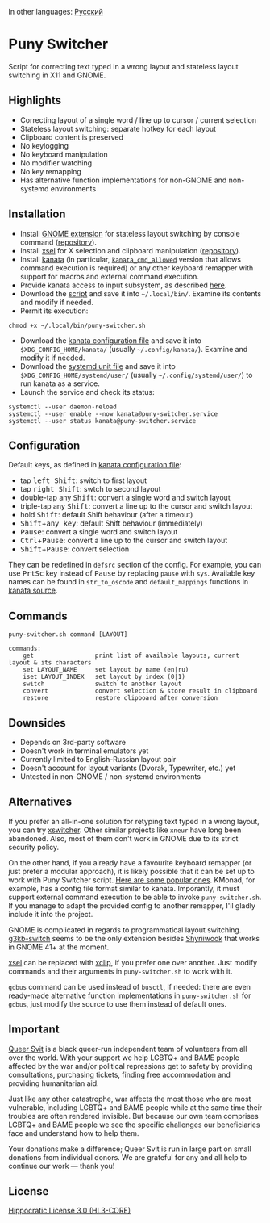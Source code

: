 In other languages: [Русский](README.ru.md)

# Puny Switcher #

Script for correcting text typed in a wrong layout and stateless layout switching in X11 and GNOME.

## Highlights ##

- Correcting layout of a single word / line up to cursor / current selection
- Stateless layout switching: separate hotkey for each layout
- Clipboard content is preserved
- No keylogging
- No keyboard manipulation
- No modifier watching
- No key remapping
- Has alternative function implementations for non-GNOME and non-systemd environments

## Installation ##

- Install [GNOME extension](https://extensions.gnome.org/extension/6691/shyriiwook) for stateless layout switching by console command ([repository](https://github.com/madhead/shyriiwook)).
- Install [xsel](http://www.kfish.org/software/xsel/) for X selection and clipboard manipulation ([repository](https://github.com/kfish/xsel)).
- Install [kanata](https://github.com/jtroo/kanata/) (in particular, [`kanata_cmd_allowed`](https://github.com/jtroo/kanata/releases/latest) version that allows command execution is required) or any other keyboard remapper with support for macros and external command execution.
- Provide kanata access to input subsystem, as described [here](https://github.com/jtroo/kanata/blob/main/docs/setup-linux.md).
- Download the [script](./puny-switcher.sh) and save it into `~/.local/bin/`. Examine its contents and modify if needed.
- Permit its execution:
```
chmod +x ~/.local/bin/puny-switcher.sh
```
- Download the [kanata configuration file](./kanata/puny-switcher.kbd) and save it into `$XDG_CONFIG_HOME/kanata/` (usually `~/.config/kanata/`). Examine and modify it if needed.
- Download the [systemd unit file](./kanata/kanata@.service) and save it into `$XDG_CONFIG_HOME/systemd/user/` (usually `~/.config/systemd/user/`) to run kanata as a service.
- Launch the service and check its status:
```
systemctl --user daemon-reload
systemctl --user enable --now kanata@puny-switcher.service
systemctl --user status kanata@puny-switcher.service
```

## Configuration ##

Default keys, as defined in [kanata configuration file](./kanata/puny-switcher.kbd):
- tap <kbd>left Shift</kbd>: switch to first layout
- tap <kbd>right Shift</kbd>: swtch to second layout
- double-tap any <kbd>Shift</kbd>: convert a single word and switch layout
- triple-tap any <kbd>Shift</kbd>: convert a line up to the cursor and switch layout
- hold <kbd>Shift</kbd>: default Shift behaviour (after a timeout)
- <kbd>Shift</kbd>+<kbd>any key</kbd>: default Shift behaviour (immediately)
- <kbd>Pause</kbd>: convert a single word and switch layout
- <kbd>Сtrl</kbd>+<kbd>Pause</kbd>: convert a line up to the cursor and switch layout
- <kbd>Shift</kbd>+<kbd>Pause</kbd>: convert selection

They can be redefined in `defsrc` section of the config. For example, you can use <kbd>PrtSc</kbd> key instead of <kbd>Pause</kbd> by replacing `pause` with `sys`. Available key names can be found in `str_to_oscode` and `default_mappings` functions in [kanata source](https://github.com/jtroo/kanata/blob/main/parser/src/keys/mod.rs).

## Commands ##

```
puny-switcher.sh command [LAYOUT]

commands:
	get					print list of available layouts, current layout & its characters
	set LAYOUT_NAME		set layout by name (en|ru)
	iset LAYOUT_INDEX	set layout by index (0|1)
	switch				switch to another layout
	convert				convert selection & store result in clipboard
	restore				restore clipboard after conversion
```

## Downsides ##

- Depends on 3rd-party software
- Doesn't work in terminal emulators yet
- Currently limited to English-Russian layout pair
- Doesn't account for layout variants (Dvorak, Typewriter, etc.) yet
- Untested in non-GNOME / non-systemd environments

## Alternatives ##

If you prefer an all-in-one solution for retyping text typed in a wrong layout, you can try [xswitcher](https://github.com/ds-voix/xswitcher). Other similar projects like `xneur` have long been abandoned. Also, most of them don't work in GNOME due to its strict security policy.

On the other hand, if you already have a favourite keyboard remapper (or just prefer a modular approach), it is likely possible that it can be set up to work with Puny Switcher script. [Here are some popular ones](https://github.com/jtroo/kanata#similar-projects). KMonad, for example, has a config file format similar to kanata. Imporantly, it must support external command execution to be able to invoke `puny-switcher.sh`. If you manage to adapt the provided config to another remapper, I'll gladly include it into the project.

GNOME is complicated in regards to programmatical layout switching. [g3kb-switch](https://github.com/lyokha/g3kb-switch) seems to be the only extension besides [Shyriiwook](https://github.com/madhead/shyriiwook) that works in GNOME 41+ at the moment.

[xsel](http://www.kfish.org/software/xsel/) can be replaced with [xclip](https://github.com/astrand/xclip), if you prefer one over another. Just modify commands and their arguments in `puny-switcher.sh` to work with it.

`gdbus` command can be used instead of `busctl`, if needed: there are even ready-made alternative function implementations in `puny-switcher.sh` for `gdbus`, just modify the source to use them instead of default ones.

## Important ##

[Queer Svit](https://queersvit.org/) is a black queer-run independent team of volunteers from all over the world. With your support we help LGBTQ+ and BAME people affected by the war and/or political repressions get to safety by providing consultations, purchasing tickets, finding free accommodation and providing humanitarian aid.

‌‌Just like any other catastrophe, war affects the most those who are most vulnerable, including LGBTQ+ and BAME people while at the same time their troubles are often rendered invisible. But because our own team comprises LGBTQ+ and BAME people we see the specific challenges our beneficiaries face and understand how to help them.

‌Your donations make a difference; Queer Svit is run in large part on small donations from individual donors. We are grateful for any and all help to continue our work — thank you!

## License ##

[Hippocratic License 3.0 (HL3-CORE)](https://github.com/roadkell/puny-switcher/blob/main/LICENSE.md)

